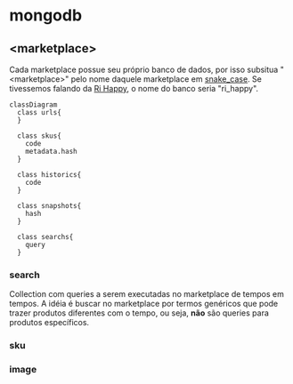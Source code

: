 # mongodb

## \<marketplace>
Cada marketplace possue seu próprio banco de dados, por isso subsitua "\<marketplace>" pelo nome daquele marketplace em [snake_case](https://en.wikipedia.org/wiki/Snake_case). Se tivessemos falando da [Ri Happy](https://www.rihappy.com.br/), o nome do banco seria "ri_happy".  

```mermaid
classDiagram
  class urls{
  }
  
  class skus{
    code
    metadata.hash
  }

  class historics{
    code
  }

  class snapshots{
    hash
  }
  
  class searchs{
    query
  }
```

### search
Collection com queries a serem executadas no marketplace de tempos em tempos. A idéia é buscar no marketplace por termos genéricos que pode trazer produtos diferentes com o tempo, ou seja, **não** são queries para produtos específicos.  

### sku

### image
